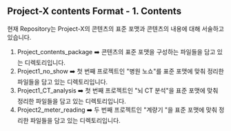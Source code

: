 ## Project-X contents Format - 1. Contents</br>

현재 Repository는 Project-X의 콘텐츠의 표준 포맷과 콘텐츠의 내용에 대해 서술하고 있습니다. 
1. Project_contents_package ➡️ 콘텐츠의 표준 포맷을 구성하는 파일들을 담고 있는 디렉토리입니다.
2. Project1_no_show         ➡️ 첫 번째 프로젝트인 "병원 노쇼"를 표준 포맷에 맞춰 정리한 파일들을 담고 있는 디렉토리입니다.
3. Project1_CT_analysis     ➡️ 첫 번째 프로젝트인 "뇌 CT 분석"을 표준 포맷에 맞춰 정리한 파일들을 담고 있는 디렉토리입니다.
4. Project2_meter_reading   ➡️ 두 번째 프로젝트인 "계량기 "을 표준 포맷에 맞춰 정리한 파일들을 담고 있는 디렉토리입니다.

